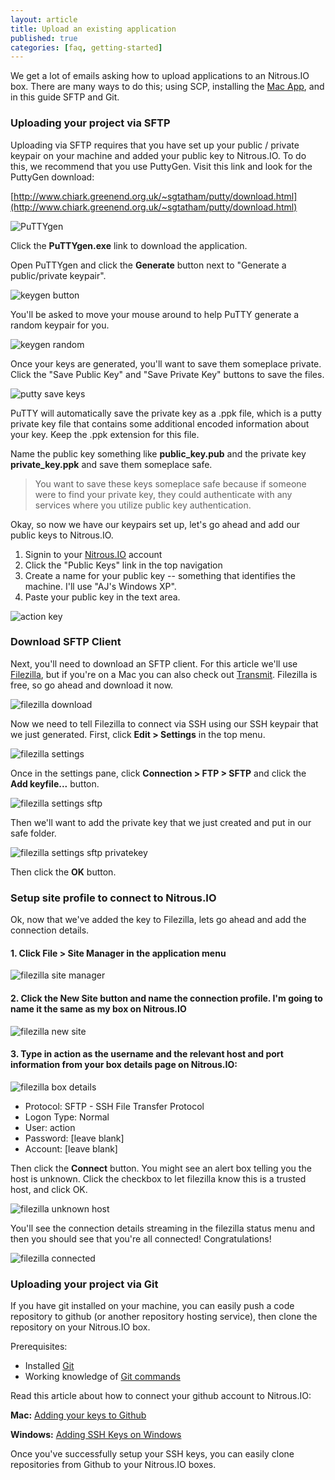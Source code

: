 ```yaml
---
layout: article
title: Upload an existing application
published: true
categories: [faq, getting-started]
---
```


We get a lot of emails asking how to upload applications to an Nitrous.IO box. There are many ways to do this; using SCP, installing the [Mac App](https://www.nitrous.io/mac), and in this guide SFTP and Git.

### Uploading your project via SFTP

Uploading via SFTP requires that you have set up your public / private keypair on your machine and added your public key to Nitrous.IO. To do this, we recommend that you use PuttyGen. Visit this link and look for the PuttyGen download:

[http://www.chiark.greenend.org.uk/~sgtatham/putty/download.html](http://www.chiark.greenend.org.uk/~sgtatham/putty/download.html)

![PuTTYgen](https://raw.github.com/action-io/action-assets/master/support/screenshots/puttygen.png)

Click the **PuTTYgen.exe** link to download the application.

Open PuTTYgen and click the **Generate** button next to "Generate a public/private keypair".

![keygen button](https://raw.github.com/action-io/action-assets/master/support/screenshots/putty-keygen.png)

You'll be asked to move your mouse around to help PuTTY generate a random keypair for you.

![keygen random](https://raw.github.com/action-io/action-assets/master/support/screenshots/putty-random.png)

Once your keys are generated, you'll want to save them someplace private. Click the "Save Public Key" and "Save Private Key" buttons to save the files.

![putty save keys](https://raw.github.com/action-io/action-assets/master/support/screenshots/putty-key.png)

PuTTY will automatically save the private key as a .ppk file, which is a putty private key file that contains some additional encoded information about your key. Keep the .ppk extension for this file.

Name the public key something like **public_key.pub** and the private key **private_key.ppk** and save them someplace safe.

>You want to save these keys someplace safe because if someone were to find your private key, they could authenticate with any services where you utilize public key authentication.

Okay, so now we have our keypairs set up, let's go ahead and add our public keys to Nitrous.IO.

1. Signin to your [Nitrous.IO](https://nitrous.io) account
2. Click the "Public Keys" link in the top navigation
3. Create a name for your public key -- something that identifies the machine. I'll use "AJ's Windows XP".
4. Paste your public key in the text area.

![action key](https://raw.github.com/action-io/action-assets/master/support/screenshots/win-key.png)

### Download SFTP Client

Next, you'll need to download an SFTP client. For this article we'll use [Filezilla](http://filezilla-project.org/), but if you're on a Mac you can also check out [Transmit](http://panic.com/transmit/). Filezilla is free, so go ahead and download it now.

![filezilla download](https://raw.github.com/action-io/action-assets/master/support/screenshots/sftp/filezilla-win-download.png)

Now we need to tell Filezilla to connect via SSH using our SSH keypair that we just generated. First, click **Edit > Settings** in the top menu.

![filezilla settings](https://raw.github.com/action-io/action-assets/master/support/screenshots/sftp/filezilla-settings.png)

Once in the settings pane, click **Connection > FTP > SFTP** and click the **Add keyfile...** button.

![filezilla settings sftp](https://raw.github.com/action-io/action-assets/master/support/screenshots/sftp/filezilla-sftp.png)

Then we'll want to add the private key that we just created and put in our safe folder.

![filezilla settings sftp privatekey](https://raw.github.com/action-io/action-assets/master/support/screenshots/sftp/filezilla-privatekey.png)

Then click the **OK** button.

### Setup site profile to connect to Nitrous.IO

Ok, now that we've added the key to Filezilla, lets go ahead and add the connection details.

#### 1. Click File > Site Manager in the application menu

![filezilla site manager](https://raw.github.com/action-io/action-assets/master/support/screenshots/sftp/filezilla-sitemanager.png)

#### 2. Click the **New Site** button and name the connection profile. I'm going to name it the same as my box on Nitrous.IO

![filezilla new site](https://raw.github.com/action-io/action-assets/master/support/screenshots/sftp/filezilla-newsite.png)

#### 3. Type in **action** as the username and the relevant **host** and **port** information from your box details page on Nitrous.IO:

![filezilla box details](https://raw.github.com/action-io/action-assets/master/support/screenshots/sftp/box-details.png)

* Protocol: SFTP - SSH File Transfer Protocol
* Logon Type:  Normal
* User: action
* Password: \[leave blank\]
* Account: \[leave blank\]

Then click the **Connect** button. You might see an alert box telling you the host is unknown. Click the checkbox to let filezilla know this is a trusted host, and click OK.

![filezilla unknown host](https://raw.github.com/action-io/action-assets/master/support/screenshots/sftp/host-unknown.png)

You'll see the connection details streaming in the filezilla status menu and then you should see that you're all connected! Congratulations!

![filezilla connected](https://raw.github.com/action-io/action-assets/master/support/screenshots/sftp/filezilla-connected.png)

### Uploading your project via Git

If you have git installed on your machine, you can easily push a code repository to github (or another repository hosting service), then clone the repository on your Nitrous.IO box.

Prerequisites:

* Installed [Git](http://git-scm.com/)
* Working knowledge of [Git commands](http://try.github.com/levels/1/challenges/1)

Read this article about how to connect your github account to Nitrous.IO:

**Mac:**
[Adding your keys to Github](/github-add-key)

**Windows:**
[Adding SSH Keys on Windows](/ssh-windows)

Once you've successfully setup your SSH keys, you can easily clone repositories from Github to your Nitrous.IO boxes.

